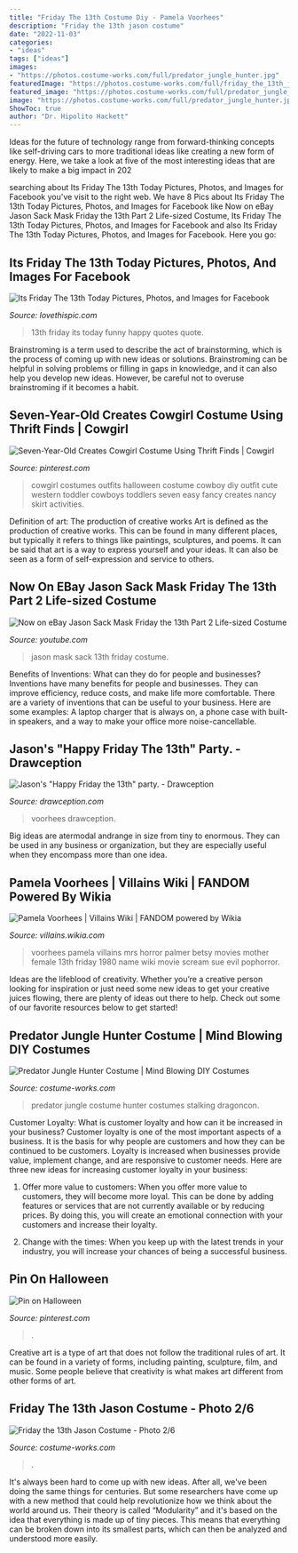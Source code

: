 ```yaml
---
title: "Friday The 13th Costume Diy - Pamela Voorhees"
description: "Friday the 13th jason costume"
date: "2022-11-03"
categories:
- "ideas"
tags: ["ideas"]
images:
- "https://photos.costume-works.com/full/predator_jungle_hunter.jpg"
featuredImage: "https://photos.costume-works.com/full/friday_the_13th_jason1.jpg"
featured_image: "https://photos.costume-works.com/full/predator_jungle_hunter.jpg"
image: "https://photos.costume-works.com/full/predator_jungle_hunter.jpg"
ShowToc: true
author: "Dr. Hipolito Hackett"
---
```



Ideas for the future of technology range from forward-thinking concepts like self-driving cars to more traditional ideas like creating a new form of energy. Here, we take a look at five of the most interesting ideas that are likely to make a big impact in 202
	

		
searching about Its Friday The 13th Today Pictures, Photos, and Images for Facebook you've visit to the right web. We have 8 Pics about Its Friday The 13th Today Pictures, Photos, and Images for Facebook like Now on eBay Jason Sack Mask Friday the 13th Part 2 Life-sized Costume, Its Friday The 13th Today Pictures, Photos, and Images for Facebook and also Its Friday The 13th Today Pictures, Photos, and Images for Facebook. Here you go:
		
    
## Its Friday The 13th Today Pictures, Photos, And Images For Facebook

<img loading=lazy src="http://www.lovethispic.com/uploaded_images/214121-Its-Friday-The-13th-Today.png" onerror="this.onerror=null;this.src='https://tse1.mm.bing.net/th?id=OIP.JtH_dIsdxtUTWmQgtjJ-7QHaLH&amp;pid=15.1';" alt="Its Friday The 13th Today Pictures, Photos, and Images for Facebook">

_Source: lovethispic.com_

>13th friday its today funny happy quotes quote. 

	

Brainstroming is a term used to describe the act of brainstorming, which is the process of coming up with new ideas or solutions. Brainstroming can be helpful in solving problems or filling in gaps in knowledge, and it can also help you develop new ideas. However, be careful not to overuse brainstroming if it becomes a habit.

    
## Seven-Year-Old Creates Cowgirl Costume Using Thrift Finds | Cowgirl

<img loading=lazy src="https://i.pinimg.com/736x/fe/59/9b/fe599b470c9863ce3c09b69c9748e5b3--party-costumes-diy-costumes.jpg" onerror="this.onerror=null;this.src='https://tse3.mm.bing.net/th?id=OIP.G60dL-rwZ5Fjec_TD5X3AAAAAA&amp;pid=15.1';" alt="Seven-Year-Old Creates Cowgirl Costume Using Thrift Finds | Cowgirl">

_Source: pinterest.com_

>cowgirl costumes outfits halloween costume cowboy diy outfit cute western toddler cowboys toddlers seven easy fancy creates nancy skirt activities. 

	

Definition of art: The production of creative works
Art is defined as the production of creative works. This can be found in many different places, but typically it refers to things like paintings, sculptures, and poems. It can be said that art is a way to express yourself and your ideas. It can also be seen as a form of self-expression and service to others.

    
## Now On EBay Jason Sack Mask Friday The 13th Part 2 Life-sized Costume

<img loading=lazy src="https://i.ytimg.com/vi/-lk4HXaTmEQ/maxresdefault.jpg" onerror="this.onerror=null;this.src='https://tse2.mm.bing.net/th?id=OIP.A3lZV6TlmQO5-9U6_RLvOAHaEK&amp;pid=15.1';" alt="Now on eBay Jason Sack Mask Friday the 13th Part 2 Life-sized Costume">

_Source: youtube.com_

>jason mask sack 13th friday costume. 

	

Benefits of Inventions: What can they do for people and businesses?
Inventions have many benefits for people and businesses. They can improve efficiency, reduce costs, and make life more comfortable. There are a variety of inventions that can be useful to your business. Here are some examples: A laptop charger that is always on, a phone case with built-in speakers, and a way to make your office more noise-cancellable.

    
## Jason&#039;s &quot;Happy Friday The 13th&quot; Party. - Drawception

<img loading=lazy src="https://cdn.drawception.com/images/panels/2017/1-14/Ap9q92ASSe-5.png" onerror="this.onerror=null;this.src='https://tse1.mm.bing.net/th?id=OIP.0G6yjdH-XegwHjtfxJyW-wHaGL&amp;pid=15.1';" alt="Jason&#039;s &quot;Happy Friday the 13th&quot; party. - Drawception">

_Source: drawception.com_

>voorhees drawception. 

	

Big ideas are atermodal andrange in size from tiny to enormous. They can be used in any business or organization, but they are especially useful when they encompass more than one idea. 

    
## Pamela Voorhees | Villains Wiki | FANDOM Powered By Wikia

<img loading=lazy src="https://vignette.wikia.nocookie.net/villains/images/7/7c/Mrs._Voorhees_1.jpg/revision/latest?cb=20120427193631" onerror="this.onerror=null;this.src='https://tse2.mm.bing.net/th?id=OIP.BnQAQzjN5xTJTZjT1PcpFAHaE8&amp;pid=15.1';" alt="Pamela Voorhees | Villains Wiki | FANDOM powered by Wikia">

_Source: villains.wikia.com_

>voorhees pamela villains mrs horror palmer betsy movies mother female 13th friday 1980 name wiki movie scream sue evil pophorror. 

	

Ideas are the lifeblood of creativity. Whether you’re a creative person looking for inspiration or just need some new ideas to get your creative juices flowing, there are plenty of ideas out there to help. Check out some of our favorite resources below to get started!

    
## Predator Jungle Hunter Costume | Mind Blowing DIY Costumes

<img loading=lazy src="https://photos.costume-works.com/full/predator_jungle_hunter.jpg" onerror="this.onerror=null;this.src='https://tse4.mm.bing.net/th?id=OIP.EfTRMNjSfwEs_-jT9KAd9wHaNK&amp;pid=15.1';" alt="Predator Jungle Hunter Costume | Mind Blowing DIY Costumes">

_Source: costume-works.com_

>predator jungle costume hunter costumes stalking dragoncon. 

	

Customer Loyalty: What is customer loyalty and how can it be increased in your business?
Customer loyalty is one of the most important aspects of a business. It is the basis for why people are customers and how they can be continued to be customers. Loyalty is increased when businesses provide value, implement change, and are responsive to customer needs. Here are three new ideas for increasing customer loyalty in your business:
1. Offer more value to customers: When you offer more value to customers, they will become more loyal. This can be done by adding features or services that are not currently available or by reducing prices. By doing this, you will create an emotional connection with your customers and increase their loyalty.

2. Change with the times: When you keep up with the latest trends in your industry, you will increase your chances of being a successful business.

    
## Pin On Halloween

<img loading=lazy src="https://i.pinimg.com/736x/39/38/94/393894af94f72957a4792a19b06198c4.jpg" onerror="this.onerror=null;this.src='https://tse1.mm.bing.net/th?id=OIP.c7oKRRi8ncYC3u79vYG1ggHaMl&amp;pid=15.1';" alt="Pin on Halloween">

_Source: pinterest.com_

>. 

	

Creative art is a type of art that does not follow the traditional rules of art. It can be found in a variety of forms, including painting, sculpture, film, and music. Some people believe that creativity is what makes art different from other forms of art.

    
## Friday The 13th Jason Costume - Photo 2/6

<img loading=lazy src="https://photos.costume-works.com/full/friday_the_13th_jason1.jpg" onerror="this.onerror=null;this.src='https://tse3.mm.bing.net/th?id=OIP.Tgl0SoQblYwaqE10gx0zUQHaLH&amp;pid=15.1';" alt="Friday the 13th Jason Costume - Photo 2/6">

_Source: costume-works.com_

>. 

	

It's always been hard to come up with new ideas. After all, we've been doing the same things for centuries. But some researchers have come up with a new method that could help revolutionize how we think about the world around us. Their theory is called “Modularity” and it's based on the idea that everything is made up of tiny pieces. This means that everything can be broken down into its smallest parts, which can then be analyzed and understood more easily.

